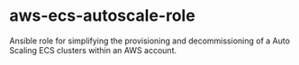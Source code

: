 # aws-ecs-autoscale-role
Ansible role for simplifying the provisioning and decommissioning of a Auto Scaling ECS clusters within an AWS account.
